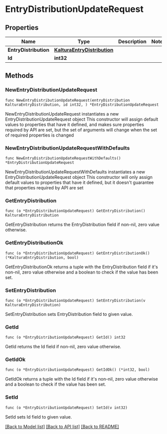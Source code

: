 # EntryDistributionUpdateRequest

## Properties

Name | Type | Description | Notes
------------ | ------------- | ------------- | -------------
**EntryDistribution** | [**KalturaEntryDistribution**](KalturaEntryDistribution.md) |  | 
**Id** | **int32** |  | 

## Methods

### NewEntryDistributionUpdateRequest

`func NewEntryDistributionUpdateRequest(entryDistribution KalturaEntryDistribution, id int32, ) *EntryDistributionUpdateRequest`

NewEntryDistributionUpdateRequest instantiates a new EntryDistributionUpdateRequest object
This constructor will assign default values to properties that have it defined,
and makes sure properties required by API are set, but the set of arguments
will change when the set of required properties is changed

### NewEntryDistributionUpdateRequestWithDefaults

`func NewEntryDistributionUpdateRequestWithDefaults() *EntryDistributionUpdateRequest`

NewEntryDistributionUpdateRequestWithDefaults instantiates a new EntryDistributionUpdateRequest object
This constructor will only assign default values to properties that have it defined,
but it doesn't guarantee that properties required by API are set

### GetEntryDistribution

`func (o *EntryDistributionUpdateRequest) GetEntryDistribution() KalturaEntryDistribution`

GetEntryDistribution returns the EntryDistribution field if non-nil, zero value otherwise.

### GetEntryDistributionOk

`func (o *EntryDistributionUpdateRequest) GetEntryDistributionOk() (*KalturaEntryDistribution, bool)`

GetEntryDistributionOk returns a tuple with the EntryDistribution field if it's non-nil, zero value otherwise
and a boolean to check if the value has been set.

### SetEntryDistribution

`func (o *EntryDistributionUpdateRequest) SetEntryDistribution(v KalturaEntryDistribution)`

SetEntryDistribution sets EntryDistribution field to given value.


### GetId

`func (o *EntryDistributionUpdateRequest) GetId() int32`

GetId returns the Id field if non-nil, zero value otherwise.

### GetIdOk

`func (o *EntryDistributionUpdateRequest) GetIdOk() (*int32, bool)`

GetIdOk returns a tuple with the Id field if it's non-nil, zero value otherwise
and a boolean to check if the value has been set.

### SetId

`func (o *EntryDistributionUpdateRequest) SetId(v int32)`

SetId sets Id field to given value.



[[Back to Model list]](../README.md#documentation-for-models) [[Back to API list]](../README.md#documentation-for-api-endpoints) [[Back to README]](../README.md)


